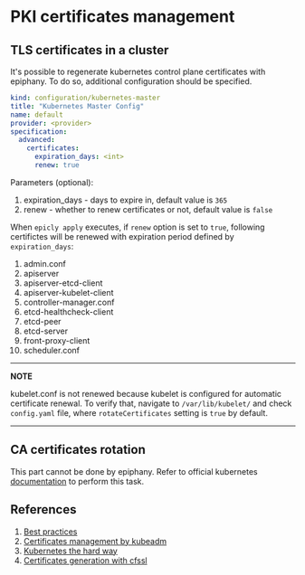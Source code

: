 # PKI certificates management

## TLS certificates in a cluster

It's possible to regenerate kubernetes control plane certificates with epiphany.
To do so, additional configuration should be specified.

```yaml
kind: configuration/kubernetes-master
title: "Kubernetes Master Config"
name: default
provider: <provider>
specification:
  advanced:
    certificates:
      expiration_days: <int>
      renew: true
```

Parameters (optional):

1. expiration_days - days to expire in, default value is `365`
2. renew - whether to renew certificates or not, default value is `false`

When `epicly apply` executes, if `renew` option is set to `true`, following certifictes will be renewed with expiration period defined by `expiration_days`:

1. admin.conf
2. apiserver
3. apiserver-etcd-client
4. apiserver-kubelet-client
5. controller-manager.conf
6. etcd-healthcheck-client
7. etcd-peer
8. etcd-server
9. front-proxy-client
10. scheduler.conf

---
**NOTE**

kubelet.conf is not renewed because kubelet is configured for automatic certificate renewal.
To verify that, navigate to `/var/lib/kubelet/` and check `config.yaml` file, where `rotateCertificates` setting is `true` by default.

---

## CA certificates rotation

This part cannot be done by epiphany. Refer to official kubernetes [documentation](https://kubernetes.io/docs/tasks/tls/manual-rotation-of-ca-certificates/) to perform this task.

## References

1. [Best practices](https://kubernetes.io/docs/setup/best-practices/certificates/)
2. [Certificates management by kubeadm](https://kubernetes.io/docs/tasks/administer-cluster/kubeadm/kubeadm-certs/)
3. [Kubernetes the hard way](https://github.com/kelseyhightower/kubernetes-the-hard-way/blob/master/docs/04-certificate-authority.md)
4. [Certificates generation with cfssl](https://gist.github.com/detiber/81b515df272f5911959e81e39137a8bb)

